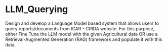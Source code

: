 # LLM_Querying
Design and develop a Language Model based system that allows users to query reports/documents from ICAR - CRIDA website. For this purpose, either Fine Tune the LLM model  with the given Agricultural data OR use a Retrieval-Augmented Generation (RAG) framework and populate it with this data.
